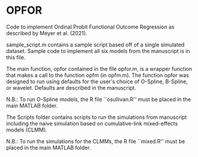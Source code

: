 # OPFOR
Code to implement Ordinal Probit Functional Outcome Regression as described by Meyer et al. (2021).

sample_script.m contains a sample script based off of a single simulated dataset. Sample code to implement all six models from the manuscript is in this file.

The main function, opfor contained in the file opfor.m, is a wrapper function that makes a call to the function opfm (in opfm.m). The function opfor was designed to run using defaults for the user's choice of O-Spline, B-Spline, or wavelet. Defaults are described in the manuscript.

N.B.: To run O-Spline models, the R file ``osullivan.R'' must be placed in the main MATLAB folder.

The Scripts folder contains scripts to run the simulations from manuscript including the naive simulation based on cumulative-link mixed-effects models (CLMM).

N.B.: To run the simulations for the CLMMs, the R file ``mixed.R'' must be placed in the main MATLAB folder.
